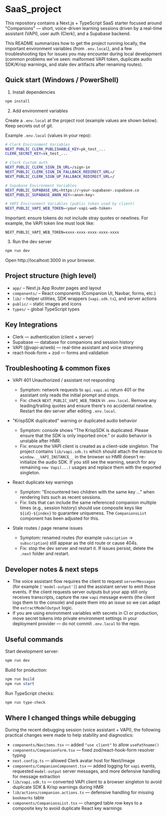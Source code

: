 # SaaS_project

This repository contains a Next.js + TypeScript SaaS starter focused around "Companions" — short, voice-driven learning sessions driven by a real-time assistant (VAPI), user auth (Clerk), and a Supabase backend.

This README summarizes how to get the project running locally, the important environment variables (from `.env.local`), and a few troubleshooting tips for issues you may encounter during local development (common problems we've seen: malformed VAPI token, duplicate audio SDK/Krisp warnings, and stale dev artifacts after renaming routes).

## Quick start (Windows / PowerShell)

1. Install dependencies

```powershell
npm install
```

2. Add environment variables

Create a `.env.local` at the project root (example values are shown below). Keep secrets out of git.

Example `.env.local` (values in your repo):

```bash
# Clerk Environment Variables
NEXT_PUBLIC_CLERK_PUBLISHABLE_KEY=pk_test_...
CLERK_SECRET_KEY=sk_test_...

# Clerk Custom auth
NEXT_PUBLIC_CLERK_SIGN_IN_URL=/sign-in
NEXT_PUBLIC_CLERK_SIGN_IN_FALLBACK_REDIRECT_URL=/
NEXT_PUBLIC_CLERK_SIGN_UP_FALLBACK_REDIRECT_URL=/

# Supabase Environment Variables
NEXT_PUBLIC_SUPABASE_URL=https://<your-supabase>.supabase.co
NEXT_PUBLIC_SUPABASE_ANON_KEY=<anon-key>

# VAPI Environment Variables (public token used by client)
NEXT_PUBLIC_VAPI_WEB_TOKEN=<your-vapi-web-token>
```

Important: ensure tokens do not include stray quotes or newlines. For example, the VAPI token line must look like:

```
NEXT_PUBLIC_VAPI_WEB_TOKEN=xxxx-xxxx-xxxx-xxxx-xxxx
```

3. Run the dev server

```powershell
npm run dev
```

Open http://localhost:3000 in your browser.

## Project structure (high level)

- `app/` – Next.js App Router pages and layout
- `components/` – React components (Companion UI, Navbar, forms, etc.)
- `lib/` – helper utilities, SDK wrappers (`vapi.sdk.ts`), and server actions
- `public/` – static images and icons
- `types/` – global TypeScript types

## Key Integrations

- Clerk — authentication (client + server)
- Supabase — database for companions and session history
- VAPI (@vapi-ai/web) — real-time assistant and voice streaming
- react-hook-form + zod — forms and validation

## Troubleshooting & common fixes

- VAPI 401 Unauthorized / assistant not responding
	- Symptom: network requests to `api.vapi.ai` return 401 or the assistant only reads the initial prompt and stops.
	- Fix: check `NEXT_PUBLIC_VAPI_WEB_TOKEN` in `.env.local`. Remove any leading/trailing quotes and ensure there's no accidental newline. Restart the dev server after editing `.env.local`.

- "KrispSDK duplicated" warning or duplicated audio behavior
	- Symptom: console shows "The KrispSDK is duplicated. Please ensure that the SDK is only imported once." or audio behavior is unstable after HMR.
	- Fix: ensure the VAPI client is created as a client-side singleton. The project contains `lib/vapi.sdk.ts` which should attach the instance to `window.__VAPI_INSTANCE__` in the browser so HMR doesn't re-initialize the audio SDK. If you still see the warning, search for any remaining `new Vapi(...)` usages and replace them with the exported singleton.

- React duplicate key warnings
	- Symptom: "Encountered two children with the same key ..." when rendering lists such as recent sessions.
	- Fix: lists that can include the same referenced companion multiple times (e.g., session history) should use composite keys like `${id}-${index}` to guarantee uniqueness. The `CompanionsList` component has been adjusted for this.

- Stale routes / page rename issues
	- Symptom: renamed routes (for example `subsciption` → `subscription`) still appear as the old route or cause 404s.
	- Fix: stop the dev server and restart it. If issues persist, delete the `.next` folder and restart.

## Developer notes & next steps

- The voice assistant flow requires the client to request `serverMessages` (for example `['model-output']`) and the assistant server to emit those events. If the client requests server outputs but your app still only receives transcripts, capture the raw `vapi` message events (the client logs them to the console) and paste them into an issue so we can adapt the `extractModelOutput` logic.
- If you are using environment variables with secrets in CI or production, move secret tokens into private environment settings in your deployment provider — do not commit `.env.local` to the repo.

## Useful commands

Start development server:

```powershell
npm run dev
```

Build for production:

```powershell
npm run build
npm run start
```

Run TypeScript checks:

```powershell
npm run type-check
```

## Where I changed things while debugging

During the recent debugging session (voice assistant + VAPI), the following practical changes were made to help stability and diagnostics:

- `components/Navitems.tsx` — added `"use client"` to allow `usePathname()`
- `components/CompanionForm.tsx` — fixed zod/react-hook-form resolver typing
- `next.config.ts` — allowed Clerk avatar host for Next/Image
- `components/CompanionComponent.tsx` — added logging for `vapi` events, requested `model-output` server messages, and more defensive handling for message extraction
- `lib/vapi.sdk.ts` — converted VAPI client to a browser singleton to avoid duplicate SDK & Krisp warnings during HMR
- `lib/actions/companion.actions.ts` — defensive handling for missing `bookmarks` table
- `components/CompanionsList.tsx` — changed table row keys to a composite key to avoid duplicate React key warnings



